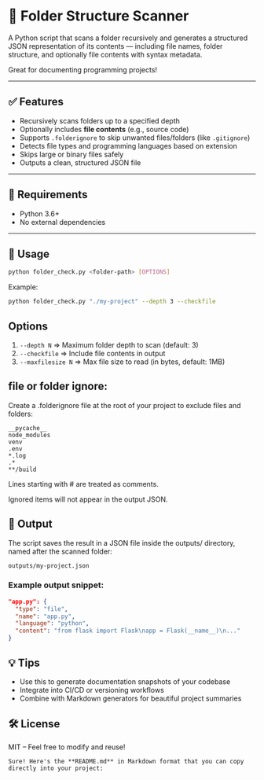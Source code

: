 # 📁 Folder Structure Scanner

A Python script that scans a folder recursively and generates a structured JSON representation of its contents — including file names, folder structure, and optionally file contents with syntax metadata.

Great for documenting programming projects!

---

## ✅ Features

- Recursively scans folders up to a specified depth
- Optionally includes **file contents** (e.g., source code)
- Supports `.folderignore` to skip unwanted files/folders (like `.gitignore`)
- Detects file types and programming languages based on extension
- Skips large or binary files safely
- Outputs a clean, structured JSON file

---

## 🧰 Requirements

- Python 3.6+
- No external dependencies

---

## 🚀 Usage

```bash
python folder_check.py <folder-path> [OPTIONS]

```
Example:
```bash
python folder_check.py "./my-project" --depth 3 --checkfile
```

## Options
1. `--depth N` => Maximum folder depth to scan (default: 3)
2. `--checkfile` => Include file contents in output
3. `--maxfilesize N` => Max file size to read (in bytes, default: 1MB)

## file or folder ignore:
Create a .folderignore file at the root of your project to exclude files and folders:
```
__pycache__
node_modules
venv
.env
*.log
.*
**/build
```
Lines starting with # are treated as comments.

Ignored items will not appear in the output JSON.

## 📄 Output
The script saves the result in a JSON file inside the outputs/ directory, named after the scanned folder:
```
outputs/my-project.json
```
### Example output snippet:
```json
"app.py": {
  "type": "file",
  "name": "app.py",
  "language": "python",
  "content": "from flask import Flask\napp = Flask(__name__)\n..."
}
```
## 💡 Tips
- Use this to generate documentation snapshots of your codebase
- Integrate into CI/CD or versioning workflows
- Combine with Markdown generators for beautiful project summaries

## 🛠️ License
MIT – Feel free to modify and reuse!
```
Sure! Here's the **README.md** in Markdown format that you can copy directly into your project:
```